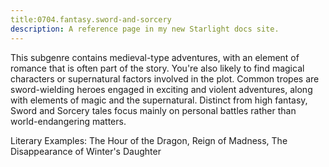 ```yaml
---
title:0704.fantasy.sword-and-sorcery
description: A reference page in my new Starlight docs site.
---
```

This subgenre contains medieval-type adventures, 
with an element of romance that is often part of the story. 
You're also likely to find magical characters or supernatural factors involved in the plot. 
Common tropes are sword-wielding heroes engaged in exciting and violent adventures, 
along with elements of magic and the supernatural. 
Distinct from high fantasy, Sword and Sorcery tales focus mainly on personal battles 
rather than world-endangering matters. 

Literary Examples: The Hour of the Dragon, Reign of Madness, The Disappearance of Winter's Daughter
